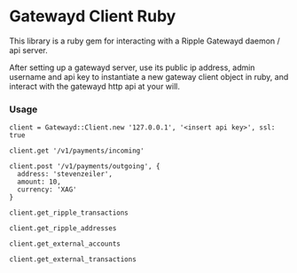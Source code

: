 # Gatewayd Client Ruby

This library is a ruby gem for interacting with a Ripple
Gatewayd daemon / api server.

After setting up a gatewayd server, use its public ip
address, admin username and api key to instantiate a new
gateway client object in ruby, and interact with the gatewayd
http api at your will.

### Usage

    client = Gatewayd::Client.new '127.0.0.1', '<insert api key>', ssl: true

    client.get '/v1/payments/incoming'

    client.post '/v1/payments/outgoing', {
      address: 'stevenzeiler',
      amount: 10,
      currency: 'XAG'
    }

    client.get_ripple_transactions

    client.get_ripple_addresses

    client.get_external_accounts

    client.get_external_transactions

